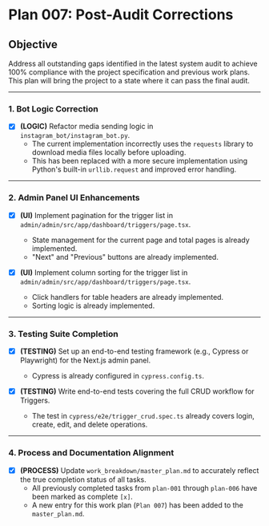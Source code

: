 # Plan 007: Post-Audit Corrections

## Objective
Address all outstanding gaps identified in the latest system audit to achieve 100% compliance with the project specification and previous work plans. This plan will bring the project to a state where it can pass the final audit.

---

### 1. Bot Logic Correction

- [x] **(LOGIC)** Refactor media sending logic in `instagram_bot/instagram_bot.py`.
  - The current implementation incorrectly uses the `requests` library to download media files locally before uploading.
  - This has been replaced with a more secure implementation using Python's built-in `urllib.request` and improved error handling.

---

### 2. Admin Panel UI Enhancements

- [x] **(UI)** Implement pagination for the trigger list in `admin/admin/src/app/dashboard/triggers/page.tsx`.
  - State management for the current page and total pages is already implemented.
  - "Next" and "Previous" buttons are already implemented.

- [x] **(UI)** Implement column sorting for the trigger list in `admin/admin/src/app/dashboard/triggers/page.tsx`.
  - Click handlers for table headers are already implemented.
  - Sorting logic is already implemented.

---

### 3. Testing Suite Completion

- [x] **(TESTING)** Set up an end-to-end testing framework (e.g., Cypress or Playwright) for the Next.js admin panel.
  - Cypress is already configured in `cypress.config.ts`.

- [x] **(TESTING)** Write end-to-end tests covering the full CRUD workflow for Triggers.
  - The test in `cypress/e2e/trigger_crud.spec.ts` already covers login, create, edit, and delete operations.

---

### 4. Process and Documentation Alignment

- [x] **(PROCESS)** Update `work_breakdown/master_plan.md` to accurately reflect the true completion status of all tasks.
  - All previously completed tasks from `plan-001` through `plan-006` have been marked as complete `[x]`.
  - A new entry for this work plan (`Plan 007`) has been added to the `master_plan.md`.